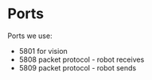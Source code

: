 # Ports
Ports we use:
* 5801 for vision
* 5808 packet protocol - robot receives
* 5809 packet protocol - robot sends
